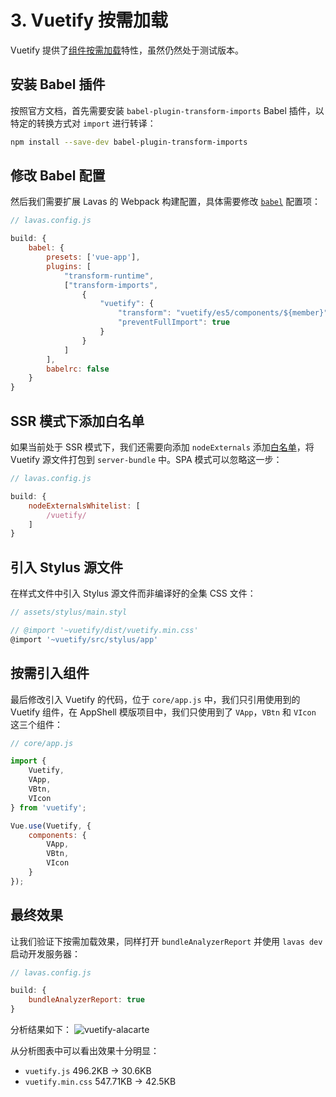 # 3. Vuetify 按需加载

Vuetify 提供了[组件按需加载](https://vuetifyjs.com/vuetify/a-la-carte)特性，虽然仍然处于测试版本。

## 安装 Babel 插件

按照官方文档，首先需要安装 `babel-plugin-transform-imports` Babel 插件，以特定的转换方式对 `import` 进行转译：
```bash
npm install --save-dev babel-plugin-transform-imports
```

## 修改 Babel 配置

然后我们需要扩展 Lavas 的 Webpack 构建配置，具体需要修改 [`babel`](/guide/v2/advanced/build-config#babel) 配置项：
```javascript
// lavas.config.js

build: {
    babel: {
        presets: ['vue-app'],
        plugins: [
            "transform-runtime",
            ["transform-imports",
                {
                    "vuetify": {
                        "transform": "vuetify/es5/components/${member}",
                        "preventFullImport": true
                    }
                }
            ]
        ],
        babelrc: false
    }
}
```

## SSR 模式下添加白名单

如果当前处于 SSR 模式下，我们还需要向添加 `nodeExternals` 添加[白名单](/guide/v2/advanced/build-config#nodeexternalswhitelist)，将 Vuetify 源文件打包到 `server-bundle` 中。SPA 模式可以忽略这一步：
```javascript
// lavas.config.js

build: {
    nodeExternalsWhitelist: [
        /vuetify/
    ]
}
```

## 引入 Stylus 源文件

在样式文件中引入 Stylus 源文件而非编译好的全集 CSS 文件：
```javascript
// assets/stylus/main.styl

// @import '~vuetify/dist/vuetify.min.css'
@import '~vuetify/src/stylus/app'
```

## 按需引入组件

最后修改引入 Vuetify 的代码，位于 `core/app.js` 中，我们只引用使用到的 Vuetify 组件，在 AppShell 模版项目中，我们只使用到了 `VApp`，`VBtn` 和 `VIcon` 这三个组件：
```javascript
// core/app.js

import {
    Vuetify,
    VApp,
    VBtn,
    VIcon
} from 'vuetify';

Vue.use(Vuetify, {
    components: {
        VApp,
        VBtn,
        VIcon
    }
});
```

## 最终效果

让我们验证下按需加载效果，同样打开 `bundleAnalyzerReport` 并使用 `lavas dev` 启动开发服务器：
```javascript
// lavas.config.js

build: {
    bundleAnalyzerReport: true
}
```

分析结果如下：
![vuetify-alacarte](https://boscdn.baidu.com/assets/lavas/codelab/vuetify-alacarte-2.png)

从分析图表中可以看出效果十分明显：
* `vuetify.js` 496.2KB -> 30.6KB
* `vuetify.min.css` 547.71KB -> 42.5KB
